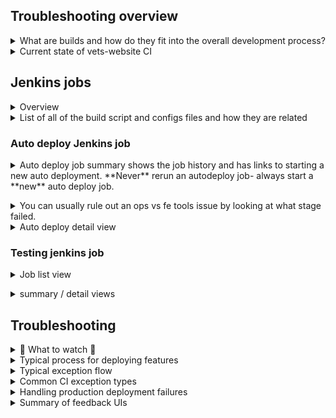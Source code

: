 ## Troubleshooting overview 

<details>
	<summary>What are builds and how do they fit into the overall development process?</summary>
	
  - Va.gov is a static site
    - html, js, and css are built and deployed to S3
    - requests for pages and assets are routed through the reverse proxy to S3 
  - Vets-website is deployed through a [**continuous integration** (CI)](https://www.atlassian.com/continuous-delivery/principles/continuous-integration-vs-delivery-vs-deployment) process.
  - Vets-website CI is a change management process that performs / provides
	  - **Change tracking** with [git](https://www.git-scm.com/book/en/v2/Getting-Started-What-is-Git%3F) 
	  - [**Required reviews**](https://help.github.jp/enterprise/2.11/user/articles/about-required-reviews-for-pull-requests/) that include
	    - **Required peer reviews** that leverage [codeowners](https://github.com/department-of-veterans-affairs/va.gov-team/blob/master/platform/engineering/codeowners.md)
	    - Quality control like running **required automated tests** against every change
	  - **Build process** - includes static content and webapp builds 
	  - **Feedback views** - provides actionable feedback to developers about each of these parts</details>
	  
<details>
	<summary>Current state of vets-website CI</summary>
	
  - The **focus** of this document is **developer feedback** part of the platform CI needed to troubleshoot build failures. The current feedback from the platform CI has a couple of broad issues 
	  - **It's not always clearly actionable**: developers are often told that a failure has occurred but not how to resolve it. There can be many research steps involved to determine why something failed 
    - **The feedback is not pushed to developers**: when a pull request is submitted, the CI takes an indeterminant amount of time to through all of its validation stages and there's no estimate or notification to the engineer when the process is complete 
      - There can be significant cognitive friction associated with troubleshooting CI failures especially for users who are not familiar with the stack. There is not a clear mental model new engineers can use to understand everything the CI does.
  - Developers should be able to focus on hard problems related to their domain not on understanding the platform's CI tech stack</details>

## Jenkins jobs

<details>
	<summary>Overview</summary>
	
![Overview of vets-website Jenkins jobs](https://raw.githubusercontent.com/department-of-veterans-affairs/va.gov-team/master/teams/vsp/teams/tools/frontend/vets-website-jenkins-overview.png)
  - Jenkins runs the test, build, and deploy scripts for the va.gov frontend 
  - Production deployment is triggered by the auto deploy job
  - Most of the work happens in the **testing** job 
    - runs all of the build and testing scripts</details>
    
<details>
	<summary>List of all of the build script and configs files and how they are related</summary>
  
|File|Contains   |
|---|---|
|Testing job [Jenkinsfile](https://github.com/department-of-veterans-affairs/vets-website/blob/master/Jenkinsfile)|configures the workflow- most of the testing calls are configured here.|
|[Groovy file](https://github.com/department-of-veterans-affairs/vets-website/blob/master/jenkins/common.groovy)|jenkins/build script call|
|[jenkins/Bash script](https://github.com/department-of-veterans-affairs/vets-website/blob/master/jenkins/build.sh)|configures npm build script arguments|
|`npm run build`|calls script/bash script|
|[script/Bash script](https://github.com/department-of-veterans-affairs/vets-website/blob/master/script/build.sh)|conditionally calls `yarn build:webpack` and `yarn build:content`|
|`yarn build:webpack`|calls the webpack build using the webpack [config](https://github.com/department-of-veterans-affairs/vets-website/blob/master/config/webpack.config.js)|
|`yarn build:content`|calls [this](https://github.com/department-of-veterans-affairs/vets-website/blob/master/script/build-content.js) node script which is the main metalsmith build script|

_File order generally corresponds to call order._
  
  </details>
    
### Auto deploy Jenkins job
	
  <details>
	<summary> Auto deploy job summary shows the job history and has links to starting a new auto deployment. **Never** rerun an autodeploy job- always start a **new** auto deploy job. </summary>

[Jenkins job link](http://jenkins.vfs.va.gov/job/deploys/job/vets-gov-autodeploy-vets-website/)
	
![Auto deploy job summary](https://raw.githubusercontent.com/department-of-veterans-affairs/va.gov-team/master/teams/vsp/teams/tools/frontend/vets-website-auto-deploy-summary.png)
    </details>
    
 <details>
	<summary>You can usually rule out an ops vs fe tools issue by looking at what stage failed.</summary>

![Auto deploy job steps](https://raw.githubusercontent.com/department-of-veterans-affairs/va.gov-team/master/teams/vsp/teams/tools/frontend/vets-website-autodeploy-summary-steps.png)
    
_The test job is triggered at **Wait for a valid build status** - this is the most likely step to fail. Troubleshooting this will likely require looking at the testing job._
</details>
    
<details>
	<summary>Auto deploy detail view</summary>
- The auto deploy detail view has links to the logs and what triggered the build e.g. va-cms-bot is what starts the content deployments 

![Auto deploy job details](https://raw.githubusercontent.com/department-of-veterans-affairs/va.gov-team/master/teams/vsp/teams/tools/frontend/vets-website-autodeploy-details.png)</details>

### Testing jenkins job

<details>
	<summary>Job list view</summary>
	
[Filtered](http://jenkins.vfs.va.gov/blue/organizations/jenkins/testing%2Fvets-website/activity?branch=master) by the master branch, this view will show if there are any immediate problems with the current master branch build. 
![master job list view](https://raw.githubusercontent.com/department-of-veterans-affairs/va.gov-team/master/teams/vsp/teams/tools/frontend/vets-website-master-job-list-view.png)</details>

<details>
	<summary>summary / detail views</summary>
	
  - [Testing job](http://jenkins.vfs.va.gov/job/testing/job/vets-website/) summary shows the testing job history. 
    - The Blue Sky [view](http://jenkins.vfs.va.gov/blue/organizations/jenkins/testing%2Fvets-website/activity) is usually easier for viewing most things in the testing job 
  
    - The job detail view will show the workflow pipeline. Test failures can be viewed in the testing tab and each test failure has an accompanying stacktrace. 
    ![Testing job details](https://raw.githubusercontent.com/department-of-veterans-affairs/va.gov-team/master/teams/vsp/teams/tools/frontend/vets-website-testing-job-detail.png)
        ![Testing job failure test detail](https://raw.githubusercontent.com/department-of-veterans-affairs/va.gov-team/master/teams/vsp/teams/tools/frontend/vets-website-testing-job-failure-tests-view.png)
    ![Testing job failure](https://raw.githubusercontent.com/department-of-veterans-affairs/va.gov-team/master/teams/vsp/teams/tools/frontend/vets-website-testing-job-failure.png)
    - Some steps are optionally run in the testing job: 
    	- CMS triggered: does not run the app build- uses the last successful app release
    	- Master branch change triggered: does not run the Cache Drupal content step</details>

## Troubleshooting 

<details>
	<summary>👀 What to watch 👀</summary>

### Failed [master branch jobs](http://jenkins.vfs.va.gov/blue/organizations/jenkins/testing%2Fvets-website/activity?branch=master) should be restarted- investigate details if they continue to fail 

![master job list restart](https://raw.githubusercontent.com/department-of-veterans-affairs/va.gov-team/master/teams/vsp/teams/tools/frontend/vets-website-master-job-list-restart.png)

### Production deploy failure notifications in slack in #vfs-engineers

![vfs-engineers-vets-website-deploy-failure](https://raw.githubusercontent.com/department-of-veterans-affairs/va.gov-team/master/teams/vsp/teams/tools/frontend/vfs-engineers-vets-website-failure.png)

### Manual deployment [documentation](https://department-of-veterans-affairs.github.io/veteran-facing-services-tools/getting-started/workflow/deploy)

</details>

<details>
	<summary>Typical process for deploying features</summary>

   - Developers pull the entire code base onto their computers to make their changes. This enables them to run their application locally for testing
  - Once a change has been made locally, they bundle the changes together into a feature branch. This is a code change request that represents the differences between the main code branch (which is deployed to production every day) and their feature branch. Feature branches are part of git. 
  - Pull requests are a manual review process enabled by GitHub and are initiated by the developer through the GitHub UI. 
    - GitHub and git are separate tools. GitHub is the site that houses the git repository a and git is the tool that's used to manage changes. 
  - A pull request a business process to manage manual peer and automated system review. 
    - Peer developers are able to review the change, engage in commentary, and approve the request for merging into the master branch in the pull request UI
    - Systems can be notified about a pull request and provide change approval to the GitHub pull request process 
    - Pull requests must be both approved by peer developers and by the automated CI checks (system) before they can be merged.
  - Vets-website initiates several automated checks when a pull request is created (i.e. when GitHub notifies the continuous integration system)
    - ![Platform CI overview](https://raw.githubusercontent.com/department-of-veterans-affairs/va.gov-team/master/teams/vsp/teams/tools/frontend/blue-ocean-overview.png)
    - Platform tools - (tools that the platform team maintains. These generally run inside of Jenkins)
      - Unit tests 
      - Linting
      - Security checks 
      - Full application builds for each environment (development, staging, production)
      - Accessibility tests 
      - End to end tests 
    - All of the testing provided by the platform must be successful before a developer can merge a their feature branch. The code climate feedback is optional and is mainly to facilitate code review 
  - The Required reviews UI
    - ![Required review UI](https://raw.githubusercontent.com/department-of-veterans-affairs/va.gov-team/master/teams/vsp/teams/tools/frontend/required-reviews.png)
    - The required reviews UI is the provides developers with an overview of the change approval 
    - It's summarizes manual and automated approvals 
    - Once all approvals are met, the developer can click the Squash and Merge button on the reviews UI to close out their pull request and merge their change into master 
    - Squash and merge is a specific type of merging supported by git - every change made to a branch is called a commit, and when a feature branch is merged into the master branch, we like to have developers "squash" their changes into a single commit before it's merged into master. This keeps the change history cleaner.</details> 
      
<details>
	<summary>Typical exception flow</summary>
	
- Developer is notified through the Required Reviews UI that the continuous integration failed 
    - Developer turns on SOCKS proxy and clicks details link 
    - The SOCKS proxy requires browser configuration during initial set up and is ran as a command line app in the terminal. The command is cryptic (not user friendly):  ssh socks -D 2001 -N
      - The socks proxy must be re-activated anytime the user turns off their terminal or wakes up their machine. 
- ![Platform CI exception](https://raw.githubusercontent.com/department-of-veterans-affairs/va.gov-team/master/teams/vsp/teams/tools/frontend/blue-ocean-exception.png)
- Jenkins provides a view of each of the stages of the CI validation. The stage that failed is marked with a red x. Developers can click on that to see a log of the process that triggered the failure along with an error message
	- A few troubleshooting steps can happen at this point
		- Lint, security, and Unit tests are usually simple failures. The errors are straight forward and easy to understand and running the tests locally will always give the same result as the CI. To find the command to run, they can refer to the vets-website readme or to the log (e.g. the example above ran npm --no-color run lint). Often the developer will not want to run the command ran by the CI- the commands documented in the readme will provide better output for developers
		- Integration tests (accessibility, end to end) and build failures are generally harder to troubleshoot. Their logs can span many hundreds of lines, their error outputs usually only give clues to why something failed, and it can be unclear if the failure was caused by the developer's change or an issue with the build script itself. Usually these failures will not manifest when locally testing.</details>
    
<details>
	<summary>Common CI exception types</summary>
	
  - Lint failure 
		- Linting enforces the code style of vets-website (e.g. spacing, indentation, order of operations). These failures are usually very atomic and usually can be corrected automatically by software. 
		- The way vets-website is set up, linting is ran as part of the commit process locally. It's sufficiently fast enough to not interfere with the git commit process. Also most editors support auto correcting linting errors so linting failures are not common in CI. Some engineers don't use auto correction in their editing tools
		- Could offer a command to auto fix linting errors locally 
  - Unit test failure 
		- Unit tests typically target a single function and validate its behavior. Unit test failures occur because a change caused a regression. These failures are usually very atomic and require changing the code to fix (i.e. either updating the test or updating the code change to pass the test) 
		- Could display a command to run all unit tests locally or just the unit tests that failed 
  - Functional tests: Accessibility / end to end test failure
		- Integration tests require running the website and performing browser interactions. These validate run time behavior of the application 
		- They validate behavior by checking the DOM for specific html markup 
		- Errors in these tests can be cryptic and difficult to understand from the console output. Troubleshooting these failures generally requires a deep understanding of the app's behavior.  Sometimes to troubleshoot these failures, the developer will need to run the tests locally with the browser visible and insert pauses in the test script- observing the behavior in the browser and inspecting the markup using chrome developer tools. 
  - Build failures 
		- Build failures generally occur for two reasons: 
			- There was something internally inconsistent about overall code. Linting generally catches errors in a single file while a build failure signals that there is something wrong with the way the files work together. 
			-  There was something wrong with an external system (e.g. querying the Drupal CMS failed). These failures are often the hardest to troubleshoot because they require a deep understanding of the build process itself. Currently our build failure logging is not very sophisticated.</details>
			
<details>
	<summary>Handling production deployment failures</summary>
	
  - Frontend tools team is responsible for resolving production deployment failures. **The website must be deployed every business day**.
  - Since many teams rely on this, failures should be handled with **proactive communication**
    - Stakesholders current watch the #vfs-engineers channel for failures announcement- acknowledge a failure as soon as possible 
    - Proactively update status of failure resolution. It's good practice to link to the jobs you are monitoring or waiting for. 
    - Escalate failures as needed to engineering leadership. 
  - The autodeploy will wait until the latest master build finishes. Keeping the [master branch](http://jenkins.vfs.va.gov/blue/organizations/jenkins/testing%2Fvets-website/activity?branch=master) job passing is a good way to avoid delaying the production deployment. </details>
      
<details>
	<summary>Summary of feedback UIs</summary>
	
  - Command line logs 
		- The most low level output of our processes 
		- We have a high level of control over what gets output 
		- Each of the validation types (e.g. unit tests, linting) use a third party module that has its own logging configuration 
  - Jenkins blue ocean: https://jenkins.io/projects/blueocean/
		- This allows navigation of the command line logs in a CI pipeline diagram (https://jenkins.io/doc/book/blueocean/pipeline-run-details/)
		- Requires logging into SOCKS proxy to access
		- Unsure how customizable this view is 
  - GitHub Pull request view (including Required Reviews UI)
		- Highest level summary of approvals 
		- Relies on a webhook to communicate failures / successes for approval management: https://developer.github.com/v3/repos/hooks/
		- We may have some ability to customize what gets displayed here (e.g. we might be able to convey a summary of the failure) 
  - #vfs-engineers
  	- production deployment failures are announced here</details>

